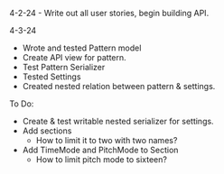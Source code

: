 4-2-24 - Write out all user stories, begin building API.

4-3-24
  - Wrote and tested Pattern model
  - Create API view for pattern.
  - Test Pattern Serializer
  - Tested Settings
  - Created nested relation between pattern & settings.

To Do:
  - Create & test writable nested serializer for settings.
  - Add sections
    - How to limit it to two with two names?
  - Add TimeMode and PitchMode to Section
    - How to limit pitch mode to sixteen?

